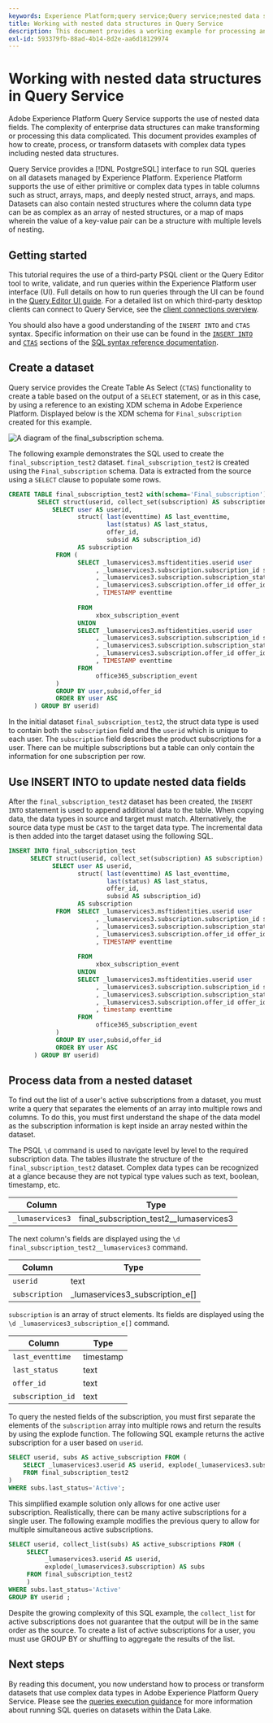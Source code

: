 ```yaml
---
keywords: Experience Platform;query service;Query service;nested data structures;nested data;
title: Working with nested data structures in Query Service
description: This document provides a working example for processing and transforming nested data fields using CTAS and INSERT INTO statements.
exl-id: 593379fb-88ad-4b14-8d2e-aa6d18129974
---
```

# Working with nested data structures in Query Service

Adobe Experience Platform Query Service supports the use of nested data fields. The complexity of enterprise data structures can make transforming or processing this data complicated. This document provides examples of how to create, process, or transform datasets with complex data types including nested data structures.

Query Service provides a [!DNL PostgreSQL] interface to run SQL queries on all datasets managed by Experience Platform. Experience Platform supports the use of either primitive or complex data types in table columns such as struct, arrays, maps, and deeply nested struct, arrays, and maps. Datasets can also contain nested structures where the column data type can be as complex as an array of nested structures, or a map of maps wherein the value of a key-value pair can be a structure with multiple levels of nesting. 

## Getting started

This tutorial requires the use of a third-party PSQL client or the Query Editor tool to write, validate, and run queries within the Experience Platform user interface (UI). Full details on how to run queries through the UI can be found in the [Query Editor UI guide](../ui/user-guide.md). For a detailed list on which third-party desktop clients can connect to Query Service, see the [client connections overview](../clients/overview.md).

You should also have a good understanding of the `INSERT INTO` and `CTAS` syntax. Specific information on their use can be found in the [`INSERT INTO`](../sql/syntax.md#insert-into) and [`CTAS`](../sql/syntax.md#create-table-as-select) sections of the [SQL syntax reference documentation](../sql/syntax.md).

## Create a dataset

Query service provides the Create Table As Select (`CTAS`) functionality to create a table based on the output of a `SELECT` statement, or as in this case, by using a reference to an existing XDM schema in Adobe Experience Platform. Displayed below is the XDM schema for `Final_subscription` created for this example.

![A diagram of the final_subscription schema.](../images/best-practices/final-subscription-schema.png)

The following example demonstrates the SQL used to create the `final_subscription_test2` dataset. `final_subscription_test2` is created using the `Final_subscription` schema. Data is extracted from the source using a `SELECT` clause to populate some rows.

```sql
CREATE TABLE final_subscription_test2 with(schema='Final_subscription') AS (
        SELECT struct(userid, collect_set(subscription) AS subscription) AS _lumaservices3 FROM(
            SELECT user AS userid,
                   struct( last(eventtime) AS last_eventtime,
                           last(status) AS last_status,
                           offer_id, 
                           subsid AS subscription_id)
                   AS subscription
             FROM (
                   SELECT _lumaservices3.msftidentities.userid user
                        , _lumaservices3.subscription.subscription_id subsid
                        , _lumaservices3.subscription.subscription_status status
                        , _lumaservices3.subscription.offer_id offer_id
                        , TIMESTAMP eventtime
 
                   FROM
                        xbox_subscription_event
                   UNION   
                   SELECT _lumaservices3.msftidentities.userid user
                        , _lumaservices3.subscription.subscription_id subsid
                        , _lumaservices3.subscription.subscription_status status
                        , _lumaservices3.subscription.offer_id offer_id
                        , TIMESTAMP eventtime
                   FROM
                        office365_subscription_event
             ) 
             GROUP BY user,subsid,offer_id
             ORDER BY user ASC
       ) GROUP BY userid)
```

In the initial dataset `final_subscription_test2`, the struct data type is used to contain both the `subscription` field and the `userid` which is unique to each user. The `subscription` field describes the product subscriptions for a user. There can be multiple subscriptions but a table can only contain the information for one subscription per row. 

## Use INSERT INTO to update nested data fields

After the `final_subscription_test2` dataset has been created, the `INSERT INTO` statement is used to append additional data to the table. When copying data, the data types in source and target must match. Alternatively, the source data type must be `CAST` to the target data type. The incremental data is then added into the target dataset using the following SQL.

```sql
INSERT INTO final_subscription_test
      SELECT struct(userid, collect_set(subscription) AS subscription) AS _lumaservices3 FROM(
            SELECT user AS userid,
                   struct( last(eventtime) AS last_eventtime,
                           last(status) AS last_status,
                           offer_id, 
                           subsid AS subscription_id)
                   AS subscription
             FROM  SELECT _lumaservices3.msftidentities.userid user
                        , _lumaservices3.subscription.subscription_id subsid
                        , _lumaservices3.subscription.subscription_status status
                        , _lumaservices3.subscription.offer_id offer_id
                        , TIMESTAMP eventtime
 
                   FROM
                        xbox_subscription_event
                   UNION   
                   SELECT _lumaservices3.msftidentities.userid user
                        , _lumaservices3.subscription.subscription_id subsid
                        , _lumaservices3.subscription.subscription_status status
                        , _lumaservices3.subscription.offer_id offer_id
                        , timestamp eventtime
                   FROM
                        office365_subscription_event
             ) 
             GROUP BY user,subsid,offer_id
             ORDER BY user ASC
       ) GROUP BY userid)
```

## Process data from a nested dataset

To find out the list of a user's active subscriptions from a dataset, you must write a query that separates the elements of an array into multiple rows and columns. To do this, you must first understand the shape of the data model as the subscription information is kept inside an array nested within the dataset.  

The PSQL `\d` command is used to navigate level by level to the required subscription data. The tables illustrate the structure of the `final_subscription_test2` dataset. Complex data types can be recognized at a glance because they are not typical type values such as text, boolean, timestamp, etc.   

| Column | Type  |
|--------|-------|
| `_lumaservices3`  | final_subscription_test2__lumaservices3 |

The next column's fields are displayed using the `\d final_subscription_test2__lumaservices3` command.

| Column  | Type  |
|---------|-------|
| `userid`  | text  |
| `subscription`  | _lumaservices3_subscription_e[] |

`subscription` is an array of struct elements. Its fields are displayed using the `\d _lumaservices3_subscription_e[]` command.

| Column  | Type  |
|---------|-------|
| `last_eventtime`  |  timestamp  |
| `last_status` |  text  |
| `offer_id` |  text  |
| `subscription_id` | text  |

To query the nested fields of the subscription, you must first separate the elements of the `subscription` array into multiple rows and return the results by using the explode function. The following SQL example returns the active subscription for a user based on `userid`. 

```sql
SELECT userid, subs AS active_subscription FROM (
    SELECT _lumaservices3.userid AS userid, explode(_lumaservices3.subscription) AS subs 
    FROM final_subscription_test2
)
WHERE subs.last_status='Active';
```

This simplified example solution only allows for one active user subscription. Realistically, there can be many active subscriptions for a single user. The following example modifies the previous query to allow for multiple simultaneous active subscriptions.

```sql
SELECT userid, collect_list(subs) AS active_subscriptions FROM (
     SELECT
          _lumaservices3.userid AS userid,
          explode(_lumaservices3.subscription) AS subs
     FROM final_subscription_test2
     )
WHERE subs.last_status='Active' 
GROUP BY userid ;
```

Despite the growing complexity of this SQL example, the `collect_list` for active subscriptions does not guarantee that the output will be in the same order as the source. To create a list of active subscriptions for a user, you must use GROUP BY or shuffling to aggregate the results of the list.

## Next steps

By reading this document, you now understand how to process or transform datasets that use complex data types in Adobe Experience Platform Query Service. Please see the [queries execution guidance](../best-practices/writing-queries.md) for more information about running SQL queries on datasets within the Data Lake.
